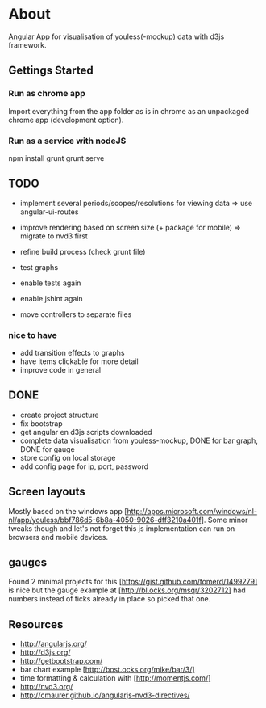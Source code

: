 # About

Angular App for visualisation of youless(-mockup) data with d3js framework.

## Gettings Started

### Run as chrome app

Import everything from the app folder as is in chrome as an unpackaged chrome app (development option).

### Run as a service with nodeJS

   npm install
   grunt
   grunt serve

## TODO

* implement several periods/scopes/resolutions for viewing data => use angular-ui-routes
* improve rendering based on screen size (+ package for mobile) => migrate to nvd3 first

* refine build process (check grunt file)
* test graphs
* enable tests again
* enable jshint again
* move controllers to separate files

### nice to have

* add transition effects to graphs
* have items clickable for more detail
* improve code in general

## DONE

* create project structure
* fix bootstrap
* get angular en d3js scripts downloaded
* complete data visualisation from youless-mockup, DONE for bar graph, DONE for gauge
* store config on local storage
* add config page for ip, port, password

## Screen layouts

Mostly based on the windows app [http://apps.microsoft.com/windows/nl-nl/app/youless/bbf786d5-6b8a-4050-9026-dff3210a401f].
Some minor tweaks though and let's not forget this js implementation can run on browsers and mobile devices.

## gauges

Found 2 minimal projects for this [https://gist.github.com/tomerd/1499279] is nice
but the gauge example at [http://bl.ocks.org/msqr/3202712] had numbers instead of ticks already in place so picked that one.

## Resources

* http://angularjs.org/
* http://d3js.org/
* http://getbootstrap.com/
* bar chart example [http://bost.ocks.org/mike/bar/3/]
* time formatting & calculation with [http://momentjs.com/]
* http://nvd3.org/
* http://cmaurer.github.io/angularjs-nvd3-directives/

